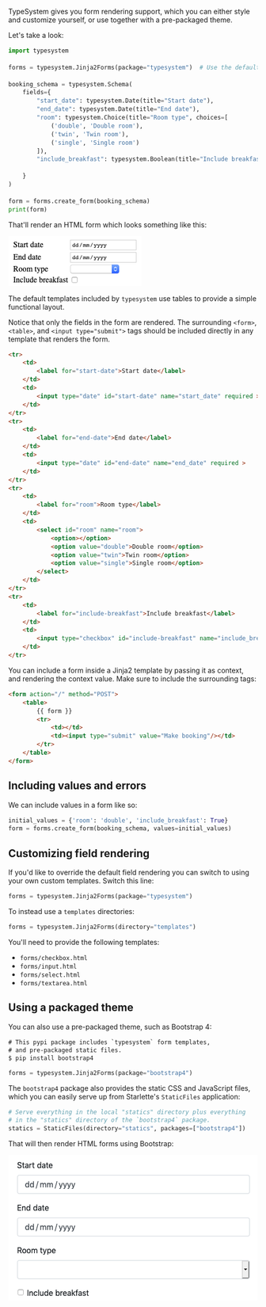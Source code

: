 TypeSystem gives you form rendering support, which you can either style and
customize yourself, or use together with a pre-packaged theme.

Let's take a look:

```python
import typesystem

forms = typesystem.Jinja2Forms(package="typesystem")  # Use the default templates.

booking_schema = typesystem.Schema(
    fields={
        "start_date": typesystem.Date(title="Start date"),
        "end_date": typesystem.Date(title="End date"),
        "room": typesystem.Choice(title="Room type", choices=[
            ('double', 'Double room'),
            ('twin', 'Twin room'),
            ('single', 'Single room')
        ]),
        "include_breakfast": typesystem.Boolean(title="Include breakfast", default=False),

    }
)

form = forms.create_form(booking_schema)
print(form)
```

That'll render an HTML form which looks something like this:

![Default form rendering](img/form_default_rendering.png)

The default templates included by `typesystem` use tables to provide a simple
functional layout.

Notice that only the fields in the form are rendered. The surrounding `<form>`, `<table>`, and `<input type="submit">` tags should be included directly in any template that renders the form.

```html
<tr>
    <td>
        <label for="start-date">Start date</label>
    </td>
    <td>
        <input type="date" id="start-date" name="start_date" required >
    </td>
</tr>
<tr>
    <td>
        <label for="end-date">End date</label>
    </td>
    <td>
        <input type="date" id="end-date" name="end_date" required >
    </td>
</tr>
<tr>
    <td>
        <label for="room">Room type</label>
    </td>
    <td>
        <select id="room" name="room">
            <option></option>
            <option value="double">Double room</option>
            <option value="twin">Twin room</option>
            <option value="single">Single room</option>
        </select>
    </td>
</tr>
<tr>
    <td>
        <label for="include-breakfast">Include breakfast</label>
    </td>
    <td>
        <input type="checkbox" id="include-breakfast" name="include_breakfast" value="true" >
    </td>
</tr>
```

You can include a form inside a Jinja2 template by passing it as context,
and rendering the context value. Make sure to include the surrounding tags:

```html
<form action="/" method="POST">
    <table>
        {{ form }}
        <tr>
            <td></td>
            <td><input type="submit" value="Make booking"/></td>
        </tr>
    </table>
</form>
```

## Including values and errors

We can include values in a form like so:

```python
initial_values = {'room': 'double', 'include_breakfast': True}
form = forms.create_form(booking_schema, values=initial_values)
```

## Customizing field rendering

If you'd like to override the default field rendering you can switch to
using your own custom templates. Switch this line:

```python
forms = typesystem.Jinja2Forms(package="typesystem")
```

To instead use a `templates` directories:

```python
forms = typesystem.Jinja2Forms(directory="templates")
```

You'll need to provide the following templates:

* `forms/checkbox.html`
* `forms/input.html`
* `forms/select.html`
* `forms/textarea.html`

## Using a packaged theme

You can also use a pre-packaged theme, such as Bootstrap 4:

```shell
# This pypi package includes `typesystem` form templates,
# and pre-packaged static files.
$ pip install bootstrap4
```

```python
forms = typesystem.Jinja2Forms(package="bootstrap4")
```

The `bootstrap4` package also provides the static CSS and JavaScript files,
which you can easily serve up from Starlette's `StaticFiles` application:

```python
# Serve everything in the local "statics" directory plus everything
# in the "statics" directory of the `bootstrap4` package.
statics = StaticFiles(directory="statics", packages=["bootstrap4"])
```

That will then render HTML forms using Bootstrap:

![Bootstrap form rendering](img/form_boostrap_rendering.png)
